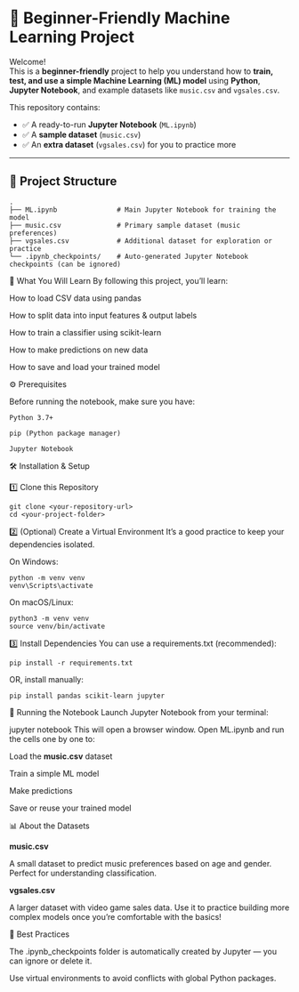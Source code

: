 # 🎵 Beginner-Friendly Machine Learning Project

Welcome!  
This is a **beginner-friendly** project to help you understand how to **train, test, and use a simple Machine Learning (ML) model** using **Python**, **Jupyter Notebook**, and example datasets like `music.csv` and `vgsales.csv`.

This repository contains:
- ✅ A ready-to-run **Jupyter Notebook** (`ML.ipynb`)
- ✅ A **sample dataset** (`music.csv`)
- ✅ An **extra dataset** (`vgsales.csv`) for you to practice more

---

## 📁 Project Structure

```
.
├── ML.ipynb               # Main Jupyter Notebook for training the model
├── music.csv              # Primary sample dataset (music preferences)
├── vgsales.csv            # Additional dataset for exploration or practice
└── .ipynb_checkpoints/    # Auto-generated Jupyter Notebook checkpoints (can be ignored)
```
🚀 What You Will Learn
By following this project, you’ll learn:

How to load CSV data using pandas

How to split data into input features & output labels

How to train a classifier using scikit-learn

How to make predictions on new data

How to save and load your trained model

⚙️ Prerequisites

Before running the notebook, make sure you have:
```
Python 3.7+

pip (Python package manager)

Jupyter Notebook
```
🛠️ Installation & Setup

1️⃣ Clone this Repository

```
git clone <your-repository-url>
cd <your-project-folder>
```
2️⃣ (Optional) Create a Virtual Environment
It’s a good practice to keep your dependencies isolated.

On Windows:


```
python -m venv venv
venv\Scripts\activate
```
On macOS/Linux:
```
python3 -m venv venv
source venv/bin/activate
```
3️⃣ Install Dependencies
You can use a requirements.txt (recommended):

```
pip install -r requirements.txt
```
OR, install manually:

```
pip install pandas scikit-learn jupyter
```
📝 Running the Notebook
Launch Jupyter Notebook from your terminal:


jupyter notebook
This will open a browser window. Open ML.ipynb and run the cells one by one to:

Load the **music.csv** dataset

Train a simple ML model

Make predictions

Save or reuse your trained model

📊 About the Datasets

**music.csv**

A small dataset to predict music preferences based on age and gender.
Perfect for understanding classification.

**vgsales.csv**

A larger dataset with video game sales data.
Use it to practice building more complex models once you’re comfortable with the basics!

📌 Best Practices

The .ipynb_checkpoints folder is automatically created by Jupyter — you can ignore or delete it.

Use virtual environments to avoid conflicts with global Python packages.

